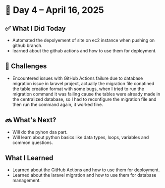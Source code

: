 # 📅 Day 4 – April 16, 2025

## ✅ What I Did Today
- Automated the depolyement of site on ec2 instance when pushing on github branch.
- learned about the github actions and how to use them for deployment.

## 🤔 Challenges
- Encountered issues with GitHub Actions failure due to database migration issue in laravel project, actually    the migration file conatined the table creation format with some bugs, when I tried to run the migration command it was failing cause the tables were already made in the centralized database, so I had to reconfigure the migration file and then run the command again, it worked fine.

## 🔜 What's Next?
- Will do the pyhon dsa part.
- Will learn about python basics like data types, loops, variables and common questions.

## What I Learned
- Learned about the GitHub Actions and how to use them for deployment.
- Learned about the laravel migration and how to use them for database management.